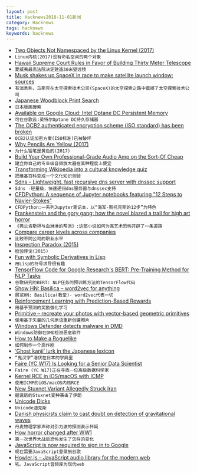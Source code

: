 ```yaml
---
layout: post
title: Hacknews2018-11-01新闻
category: Hacknews
tags: hacknews
keywords: hacknews
---
```




- [Two Objects Not Namespaced by the Linux Kernel (2017)](https://blog.jessfraz.com/post/two-objects-not-namespaced-linux-kernel/)
- `Linux内核(2017)没有命名空间的两个对象`
- [Hawaii Supreme Court Rules in Favor of Building Thirty Meter Telescope](http://www.staradvertiser.com/2018/10/30/breaking-news/supreme-court-rules-in-favor-of-tmt/)
- `夏威夷最高法院决定建造30米望远镜`
- [Musk shakes up SpaceX in race to make satellite launch window: sources](https://www.reuters.com/article/us-spacex-starlink-insight/musk-shakes-up-spacex-in-race-to-make-satellite-launch-window-sources-idUSKCN1N50FC)
- `有消息称，马斯克在太空探索技术公司(SpaceX)的太空探索之路中震撼了太空探索技术公司`
- [Japanese Woodblock Print Search](https://ukiyo-e.org/)
- `日本版画搜索`
- [Available on Google Cloud: Intel Optane DC Persistent Memory](https://cloud.google.com/blog/topics/partners/available-first-on-google-cloud-intel-optane-dc-persistent-memory)
- `可在谷歌云:英特尔Optane DC持久存储器`
- [The OCB2 authenticated encryption scheme (ISO standard) has been broken](https://eprint.iacr.org/2018/1040)
- `OCB2认证加密方案(ISO标准)已被破坏`
- [Why Pencils Are Yellow (2017)](https://www.artsy.net/article/artsy-editorial-little-known-reason-pencils-yellow)
- `为什么铅笔是黄色的(2017)`
- [Build Your Own Professional-Grade Audio Amp on the Sort-Of Cheap](https://spectrum.ieee.org/consumer-electronics/audiovideo/build-your-own-professionalgrade-audio-amp-on-the-sort-of-cheap)
- `建立你自己的专业级音频放大器在某种程度上便宜`
- [Transforming Wikipedia into a cultural knowledge quiz](https://medium.com/@mjbaldwin/transforming-wikipedia-into-an-accurate-cultural-knowledge-quiz-b0a0f74877c#hn)
- `把维基百科变成一个文化知识测验`
- [Sdns – Lightweight, fast recursive dns server with dnssec support](https://github.com/semihalev/sdns)
- `Sdns -轻量级，快速递归dns服务器与dnssec支持`
- [CFDPython: A sequence of Jupyter notebooks featuring &#34;12 Steps to Navier-Stokes&#34;](https://github.com/barbagroup/CFDPython)
- `CFDPython:一系列Jupyter笔记本，以“海军-斯托克斯的12步”为特色`
- [Frankenstein and the gory gang: how the novel blazed a trail for high art horror](https://www.theguardian.com/books/2018/oct/31/she-created-a-monster-how-mary-shelleys-frankenstein-invented-modern-horror-200th-anniversary)
- `《弗兰肯斯坦与血淋淋的帮派》:这部小说如何为高艺术恐怖开辟了一条道路`
- [Compare career levels across companies](https://www.levels.fyi/SE/Google/Facebook/Microsoft)
- `比较不同公司的职业水平`
- [Inspection Paradox (2015)](https://allendowney.blogspot.com/2015/08/the-inspection-paradox-is-everywhere.html?m=1)
- `检验悖论(2015)`
- [Fun with Symbolic Derivatives in Lisp](http://taeric.github.io/CodeAsData.html)
- `用Lisp的符号求导很有趣`
- [TensorFlow Code for Google Research&#39;s BERT: Pre-Training Method for NLP Tasks](https://github.com/google-research/bert)
- `谷歌研究的BERT: NLP任务的预训练方法的TensorFlow代码`
- [Show HN: Basilica – word2vec for anything](https://www.basilica.ai/)
- `展览HN: Basilica(教堂)- word2vec代表一切`
- [Reinforcement Learning with Prediction-Based Rewards](https://blog.openai.com/reinforcement-learning-with-prediction-based-rewards/)
- `用基于预测的奖励强化学习`
- [Primitive – recreate your photos with vector-based geometric primitives](https://primitive.lol)
- `使用基于矢量的几何原语重新创建照片`
- [Windows Defender detects malware in DMD](https://issues.dlang.org/show_bug.cgi?id=18786)
- `Windows防御在DMD检测恶意软件`
- [How to Make a Roguelike](http://www.gamasutra.com/blogs/JoshGe/20181029/329512/How_to_Make_a_Roguelike.php)
- `如何制作一个恶作剧`
- [‘Ghost kanji’ lurk in the Japanese lexicon](https://www.japantimes.co.jp/life/2018/10/29/language/ghost-kanji-lurk-japanese-lexicon/)
- `“鬼汉字”潜伏在日本的字典里`
- [Faire (YC W17) Is Looking for a Senior Data Scientist](item?id=18351447)
- `Faire (YC W17)正在寻找一位高级数据科学家`
- [Kernel RCE in iOS/macOS with ICMP](https://lgtm.com/blog/apple_xnu_icmp_error_CVE-2018-4407)
- `使用ICMP的iOS/macOS内核RCE`
- [New Stuxnet Variant Allegedly Struck Iran](https://www.bleepingcomputer.com/news/security/new-stuxnet-variant-allegedly-struck-iran/)
- `据说新的Stuxnet变种袭击了伊朗`
- [Unicode Dicks](https://www.revk.uk/2018/10/unicode-dicks.html)
- `Unicode迪克斯`
- [Danish physicists claim to cast doubt on detection of gravitational waves](https://arstechnica.com/science/2018/10/danish-physicists-claim-to-cast-doubt-on-detection-of-gravitational-waves/)
- `丹麦物理学家声称对引力波的探测表示怀疑`
- [How horror changed after WW1](https://lithub.com/how-horror-changed-after-wwi/)
- `第一次世界大战后恐怖发生了怎样的变化`
- [JavaScript is now required to sign in to Google](https://security.googleblog.com/2018/10/announcing-some-security-treats-to.html)
- `现在需要JavaScript登录到谷歌`
- [Howler.js – JavaScript audio library for the modern web](https://howlerjs.com)
- `吼。JavaScript音频库为现代web`

